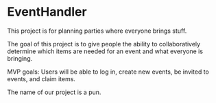 # EventHandler
This project is for planning parties where everyone brings stuff.

The goal of this project is to give people the ability to collaboratively determine which items are needed for an event and what everyone is bringing.

MVP goals: Users will be able to log in, create new events, be invited to events, and claim items.

The name of our project is a pun.